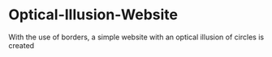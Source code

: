 # Optical-Illusion-Website
With the use of borders, a simple website with an optical illusion of circles is created
